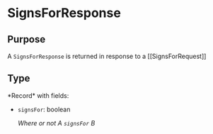 # SignsForResponse

## Purpose

<!-- --8<-- [start:purpose] -->
A `SignsForResponse` is returned in response to a [[SignsForRequest]]
<!-- --8<-- [end:purpose] -->

## Type

<!-- --8<-- [start:type] -->
<div class="type">
*Record* with fields:

- `signsFor`: boolean

  *Where or not A `signsFor` B*
</div>
<!-- --8<-- [end:type] -->